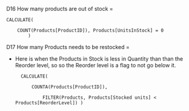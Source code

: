 D16 How many products are out of stock = 

    CALCULATE(
    
        COUNT(Products[ProductID]), Products[UnitsInStock] = 0 
            )


D17 How many Products needs to be restocked = 

* Here is when the Products in Stock is less in Quantity than than the Reorder level, so so the Reorder level is a flag to not go below it.

        CALCULATE(
            
            COUNTA(Products[ProductID]), 
                
                FILTER(Products, Products[Stocked units] < Products[ReorderLevel]) )
